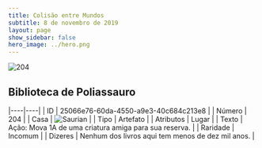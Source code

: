 ```yaml
---
title: Colisão entre Mundos
subtitle: 8 de novembro de 2019
layout: page
show_sidebar: false
hero_image: ../hero.png
---
```


![204](https://cdn.keyforgegame.com/media/card_front/pt/452_204_JRRJJM5V5G3Q_pt.png)

## Biblioteca de Poliassauro

|----|----|
| ID | 25066e76-60da-4550-a9e3-40c684c213e8 |
| Número | 204 |
| Casa | ![Saurian](https://archonarcana.com/images/thumb/9/9e/Saurian_P.png/22px-Saurian_P.png "Sauro") |
| Tipo | Artefato |
| Atributos | Lugar |
| Texto | Ação: Mova 1A de uma criatura amiga para sua reserva. |
| Raridade | Incomum |
| Dizeres | Nenhum dos livros aqui tem menos  de dez mil anos. |
